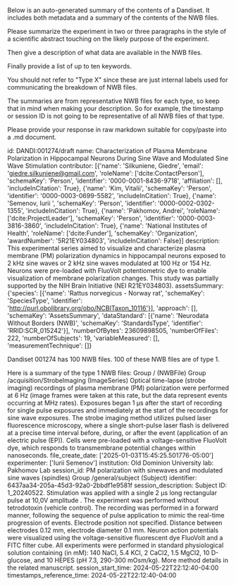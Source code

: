 
Below is an auto-generated summary of the contents of a Dandiset. It includes both metadata and a summary of the contents of the NWB files.

Please summarize the experiment in two or three paragraphs in the style of a scientific abstract touching on the likely purpose of the experiment.

Then give a description of what data are available in the NWB files.

Finally provide a list of up to ten keywords.

You should not refer to "Type X" since these are just internal labels used for communicating the breakdown of NWB files.

The summaries are from representative NWB files for each type, so keep that in mind when making your description. So for example, the timestamp or session ID is not going to be representative of all NWB files of that type.

Please provide your response in raw markdown suitable for copy/paste into a .md document.


id: DANDI:001274/draft
name: Characterization of Plasma Membrane Polarization in Hippocampal Neurons During Sine Wave and Modulated Sine Wave Stimulation
contributor: [{'name': 'Silkuniene, Giedre', 'email': 'giedre.silkuniene@gmail.com', 'roleName': ['dcite:ContactPerson'], 'schemaKey': 'Person', 'identifier': '0000-0001-8436-9718', 'affiliation': [], 'includeInCitation': True}, {'name': 'Kim, Vitalii', 'schemaKey': 'Person', 'identifier': '0000-0003-0699-5582', 'includeInCitation': True}, {'name': 'Semenov, Iurii ', 'schemaKey': 'Person', 'identifier': '0000-0002-0302-1355', 'includeInCitation': True}, {'name': 'Pakhomov, Andrei', 'roleName': ['dcite:ProjectLeader'], 'schemaKey': 'Person', 'identifier': '0000-0003-3816-3860', 'includeInCitation': True}, {'name': 'National Institutes of Health', 'roleName': ['dcite:Funder'], 'schemaKey': 'Organization', 'awardNumber': '5R21EY034803', 'includeInCitation': False}]
description: This experimental series aimed to visualize and characterize plasma membrane (PM) polarization dynamics in hippocampal neurons exposed to 2 kHz sine waves or 2 kHz sine waves modulated at 100 Hz or 154 Hz. Neurons were pre-loaded with FluoVolt potentiometric dye to enable visualization of membrane polarization changes. This study was partially supported by the NIH Brain Initiative (NEI R21EY034803).
assetsSummary: {'species': [{'name': 'Rattus norvegicus - Norway rat', 'schemaKey': 'SpeciesType', 'identifier': 'http://purl.obolibrary.org/obo/NCBITaxon_10116'}], 'approach': [], 'schemaKey': 'AssetsSummary', 'dataStandard': [{'name': 'Neurodata Without Borders (NWB)', 'schemaKey': 'StandardsType', 'identifier': 'RRID:SCR_015242'}], 'numberOfBytes': 23609898505, 'numberOfFiles': 222, 'numberOfSubjects': 19, 'variableMeasured': [], 'measurementTechnique': []}

Dandiset 001274 has 100 NWB files.
100 of these NWB files are of type 1.


Here is a summary of the type 1 NWB files:
  Group / (NWBFile) 
  Group /acquisition/StrobeImaging (ImageSeries) Optical time-lapse (strobe imaging) recordings of plasma membrane (PM) polarization were performed at 6 Hz (image frames were taken at this rate, but the data represent events occurring at MHz rates). Exposures began 1 µs after the start of recording for single pulse exposures and immediately at the start of the recordings for sine wave exposures. The strobe imaging method utilizes pulsed laser fluorescence microscopy, where a single short-pulse laser flash is delivered at a precise time interval before, during, or after the event (application of an electric pulse (EP)). Cells were pre-loaded with a voltage-sensitive FluoVolt dye, which responds to transmembrane potential changes within nanoseconds.
  file_create_date: ['2025-01-03T15:45:25.501776-05:00']
  experimenter: ['Iurii Semenov']
  institution: Old Dominion University
  lab: Pakhomov Lab
  session_id: PM polarization with sinewaves and modulated sine waves (spindles)
  Group /general/subject (Subject) 
  identifier: 6437aa34-205a-45d3-92a0-2bbdf1e9581f
  session_description: Subject ID: 1_20240522. Stimulation was applied with a single 2 µs long rectangular pulse at 10,0V amplitude . The experiment was performed without tetrodotoxin (vehicle control). The recording was performed in a forward manner, following the sequence of pulse application to mimic the real-time progression of events. Electrode position not specified. Distance between electrodes 0.12 mm, electrode diameter 0.1 mm. Neuron action potentials were visualized using the voltage-sensitive fluorescent dye FluoVolt and a FITC filter cube. All experiments were performed in standard physiological solution containing (in mM): 140 NaCl, 5.4 KCl, 2 CaCl2, 1.5 MgCl2, 10 D-glucose, and 10 HEPES (pH 7.3, 290-300 mOsm/kg). More method details in the related manuscript.
  session_start_time: 2024-05-22T22:12:40-04:00
  timestamps_reference_time: 2024-05-22T22:12:40-04:00
